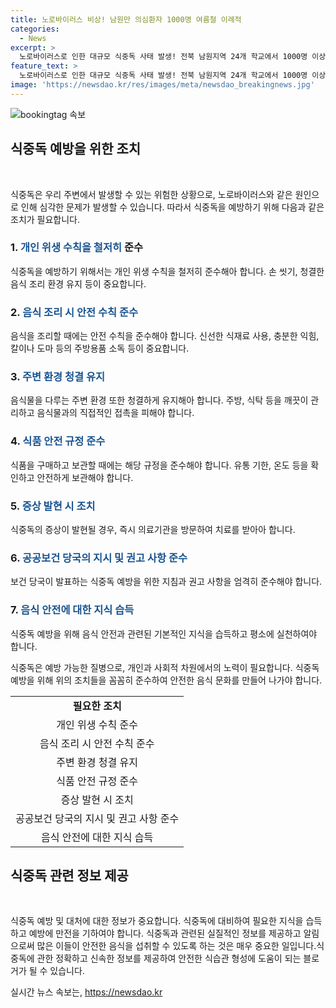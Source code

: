 ```yaml
---
title: 노로바이러스 비상! 남원만 의심환자 1000명 여름철 이례적
categories:
  - News
excerpt: >
  노로바이러스로 인한 대규모 식중독 사태 발생! 전북 남원지역 24개 학교에서 1000명 이상의 의심 환자 발생. 공통으로 납품받은 김치에서 바이러스 검출. 겨울철에 활동성 높아, 구토, 설사, 근육통, 두통, 발열 등 전신 증상 유발. 24~48시간 잠복기. 치료법은 없으나 개인위생 및 식품 처리에 주의 요망.
feature_text: >
  노로바이러스로 인한 대규모 식중독 사태 발생! 전북 남원지역 24개 학교에서 1000명 이상의 의심 환자 발생. 공통으로 납품받은 김치에서 바이러스 검출. 겨울철에 활동성 높아, 구토, 설사, 근육통, 두통, 발열 등 전신 증상 유발. 24~48시간 잠복기. 치료법은 없으나 개인위생 및 식품 처리에 주의 요망.
image: 'https://newsdao.kr/res/images/meta/newsdao_breakingnews.jpg'
---
```


<p><img src="https://newsdao.kr/res/images/meta/newsdao_breakingnews.jpg" alt="bookingtag 속보" /></p>

<h2 data-ke-size="size26">식중독 예방을 위한 조치</h2>

<p data-ke-size="size16">&#65279;</p>

<p>식중독은 우리 주변에서 발생할 수 있는 위험한 상황으로, 노로바이러스와 같은 원인으로 인해 심각한 문제가 발생할 수 있습니다. 따라서 식중독을 예방하기 위해 다음과 같은 조치가 필요합니다.</p>

<h3>1. <b><span style="color: #1a5490;">개인 위생 수칙을 철저히</span></b> 준수</h3>

<p>식중독을 예방하기 위해서는 개인 위생 수칙을 철저히 준수해아 합니다. 손 씻기, 청결한 음식 조리 환경 유지 등이 중요합니다.</p>

<h3>2. <b><span style="color: #1a5490;">음식 조리 시 안전 수칙 준수</span></b></h3>

<p>음식을 조리할 때에는 안전 수칙을 준수해야 합니다. 신선한 식재료 사용, 충분한 익힘, 칼이나 도마 등의 주방용품 소독 등이 중요합니다.</p>

<h3>3. <b><span style="color: #1a5490;">주변 환경 청결 유지</span></b></h3>

<p>음식물을 다루는 주변 환경 또한 청결하게 유지해아 합니다. 주방, 식탁 등을 깨끗이 관리하고 음식물과의 직접적인 접촉을 피해야 합니다.</p>

<h3>4. <b><span style="color: #1a5490;">식품 안전 규정 준수</span></b></h3>

<p>식품을 구매하고 보관할 때에는 해당 규정을 준수해야 합니다. 유통 기한, 온도 등을 확인하고 안전하게 보관해야 합니다.</p>

<h3>5. <b><span style="color: #1a5490;">증상 발현 시 조치</span></b></h3>

<p>식중독의 증상이 발현될 경우, 즉시 의료기관을 방문하여 치료를 받아아 합니다.</p>

<h3>6. <b><span style="color: #1a5490;">공공보건 당국의 지시 및 권고 사항 준수</span></b></h3>

<p>보건 당국이 발표하는 식중독 예방을 위한 지침과 권고 사항을 엄격히 준수해야 합니다.</p>

<h3>7. <b><span style="color: #1a5490;">음식 안전에 대한 지식 습득</span></b></h3>

<p>식중독 예방을 위해 음식 안전과 관련된 기본적인 지식을 습득하고 평소에 실천하여야 합니다.</p>

<p>식중독은 예방 가능한 질병으로, 개인과 사회적 차원에서의 노력이 필요합니다. 식중독 예방을 위해 위의 조치들을 꼼꼼히 준수하여 안전한 음식 문화를 만들어 나가야 합니다.</p></p>

<table>
    <tbody>
        <tr>
            <td style="text-align: center; height: 17px;"><b>필요한 조치</b></td>
        </tr>
        <tr>
            <td style="text-align: center; height: 17px;">개인 위생 수칙 준수</td>
        </tr>
        <tr>
            <td style="text-align: center; height: 17px;">음식 조리 시 안전 수칙 준수</td>
        </tr>
        <tr>
            <td style="text-align: center; height: 17px;">주변 환경 청결 유지</td>
        </tr>
        <tr>
            <td style="text-align: center; height: 17px;">식품 안전 규정 준수</td>
        </tr>
        <tr>
            <td style="text-align: center; height: 17px;">증상 발현 시 조치</td>
        </tr>
        <tr>
            <td style="text-align: center; height: 17px;">공공보건 당국의 지시 및 권고 사항 준수</td>
        </tr>
        <tr>
            <td style="text-align: center; height: 17px;">음식 안전에 대한 지식 습득</td>
        </tr>
    </tbody>
</table>

<h2 data-ke-size="size26">식중독 관련 정보 제공</h2>

<p data-ke-size="size16">&#65279;</p>

<p>식중독 예방 및 대처에 대한 정보가 중요합니다. 식중독에 대비하여 필요한 지식을 습득하고 예방에 만전을 기하여야 합니다. 식중독과 관련된 실질적인 정보를 제공하고 알림으로써 많은 이들이 안전한 음식을 섭취할 수 있도록 하는 것은 매우 중요한 일입니다.식중독에 관한 정확하고 신속한 정보를 제공하여 안전한 식습관 형성에 도움이 되는 블로거가 될 수 있습니다.</p></p>
실시간 뉴스 속보는, <a href="https://newsdao.kr" rel="dofollow">https://newsdao.kr</a>


